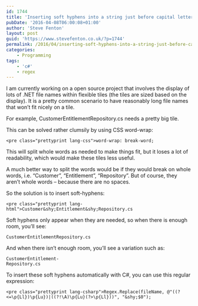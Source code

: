 ```yaml
---
id: 1744
title: 'Inserting soft hyphens into a string just before capital letters'
pubDate: '2016-04-08T06:00:08+01:00'
author: 'Steve Fenton'
layout: post
guid: 'https://www.stevefenton.co.uk/?p=1744'
permalink: /2016/04/inserting-soft-hyphens-into-a-string-just-before-capital-letters/
categories:
    - Programming
tags:
    - 'c#'
    - regex
---
```


I am currently working on a open source project that involves the display of lots of .NET file names within flexible tiles (the tiles are sized based on the display). It is a pretty common scenario to have reasonably long file names that won’t fit nicely on a tile.

For example, CustomerEntitlementRepository.cs needs a pretty big tile.

This can be solved rather clumsily by using CSS word-wrap:

```
<pre class="prettyprint lang-css">word-wrap: break-word;
```

This will split whole words as needed to make things fit, but it loses a lot of readability, which would make these tiles less useful.

A much better way to split the words would be if they would break on whole words, i.e. “Customer”, “Entitlement”, “Repository”. But of course, they aren’t whole words – because there are no spaces.

So the solution is to insert soft-hyphens:

```
<pre class="prettyprint lang-html">Customer&shy;Entitlement&shy;Repository.cs
```

Soft hyphens only appear when they are needed, so when there is enough room, you’ll see:

```
CustomerEntitlementRepository.cs
```

And when there isn’t enough room, you’ll see a variation such as:

```
CustomerEntitlement-
Repository.cs
```

To insert these soft hyphens automatically with C#, you can use this regular expression:

```
<pre class="prettyprint lang-csharp">Regex.Replace(fileName, @"((?<=\p{Ll})\p{Lu})|((?!\A)\p{Lu}(?>\p{Ll}))", "&shy;$0");
```